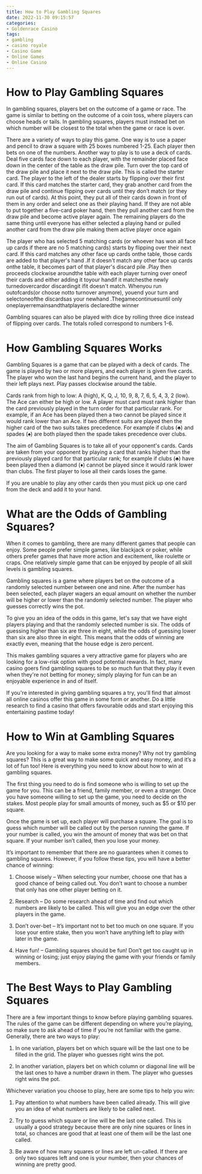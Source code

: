 ```yaml
---
title: How to Play Gambling Squares 
date: 2022-11-30 09:15:57
categories:
- Goldenrace Casino
tags:
- gambling
- casino royale
- Casino Game
- Online Games
- Online Casino
---
```



#  How to Play Gambling Squares 

In gambling squares, players bet on the outcome of a game or race. The game is similar to betting on the outcome of a coin toss, where players can choose heads or tails. In gambling squares, players must instead bet on which number will be closest to the total when the game or race is over.

There are a variety of ways to play this game. One way is to use a paper and pencil to draw a square with 25 boxes numbered 1-25. Each player then bets on one of the numbers. Another way to play is to use a deck of cards. Deal five cards face down to each player, with the remainder placed face down in the center of the table as the draw pile. Turn over the top card of the draw pile and place it next to the draw pile. This is called the starter card. The player to the left of the dealer starts by flipping over their first card. If this card matches the starter card, they grab another card from the draw pile and continue flipping over cards until they don’t match (or they run out of cards). At this point, they put all of their cards down in front of them in any order and select one as their playing hand. If they are not able to put together a five-card poker hand, then they pull another card from the draw pile and become active player again. The remaining players do the same thing until everyone has either selected a playing hand or pulled another card from the draw pile making them active player once again 

The player who has selected 5 matching cards (or whoever has won all face up cards if there are no 5 matching cards) starts by flipping over their next card. If this card matches any other face up cards onthe table, those cards are added to that player's hand .If it doesn't match any other face up cards onthe table, it becomes part of that player's discard pile .Play then proceeds clockwise aroundthe table with each player turning over oneof their cards and either adding it toyour handif it matchesthe newly turnedovercardor discardingit ifit doesn't match. Whenyou run outofcards(or choose notto turnover anymore), youend your turn and selectoneofthe discardsas your newhand .Thegamecontinuesuntil only oneplayerremainsandthatplayeris declaredthe winner 

Gambling squares can also be played with dice by rolling three dice instead of flipping over cards. The totals rolled correspond to numbers 1-6.

#  How Gambling Squares Works 

Gambling Squares is a game that can be played with a deck of cards. The game is played by two or more players, and each player is given five cards. The player who won the last hand begins the current hand, and the player to their left plays next. Play passes clockwise around the table.

Cards rank from high to low: A (high), K, Q, J, 10, 9, 8, 7, 6, 5, 4, 3, 2 (low). The Ace can either be high or low. A player must card must rank higher than the card previously played in the turn order for that particular rank. For example, if an Ace has been played then a two cannot be played since it would rank lower than an Ace. If two different suits are played then the higher card of the two suits takes precedence. For example if clubs (♣) and spades (♠) are both played then the spade takes precedence over clubs.

The aim of Gambling Squares is to take all of your opponent's cards. Cards are taken from your opponent by playing a card that ranks higher than the previously played card for that particular rank; for example if clubs (♣) have been played then a diamond (♦) cannot be played since it would rank lower than clubs. The first player to lose all their cards loses the game.

If you are unable to play any other cards then you must pick up one card from the deck and add it to your hand.

#  What are the Odds of Gambling Squares? 

When it comes to gambling, there are many different games that people can enjoy. Some people prefer simple games, like blackjack or poker, while others prefer games that have more action and excitement, like roulette or craps. One relatively simple game that can be enjoyed by people of all skill levels is gambling squares.

Gambling squares is a game where players bet on the outcome of a randomly selected number between one and nine. After the number has been selected, each player wagers an equal amount on whether the number will be higher or lower than the randomly selected number. The player who guesses correctly wins the pot.

To give you an idea of the odds in this game, let's say that we have eight players playing and that the randomly selected number is six. The odds of guessing higher than six are three in eight, while the odds of guessing lower than six are also three in eight. This means that the odds of winning are exactly even, meaning that the house edge is zero percent.

This makes gambling squares a very attractive game for players who are looking for a low-risk option with good potential rewards. In fact, many casino goers find gambling squares to be so much fun that they play it even when they're not betting for money; simply playing for fun can be an enjoyable experience in and of itself.

If you're interested in giving gambling squares a try, you'll find that almost all online casinos offer this game in some form or another. Do a little research to find a casino that offers favourable odds and start enjoying this entertaining pastime today!

#  How to Win at Gambling Squares 

Are you looking for a way to make some extra money? Why not try gambling squares? This is a great way to make some quick and easy money, and it’s a lot of fun too! Here is everything you need to know about how to win at gambling squares.

The first thing you need to do is find someone who is willing to set up the game for you. This can be a friend, family member, or even a stranger. Once you have someone willing to set up the game, you need to decide on the stakes. Most people play for small amounts of money, such as $5 or $10 per square.

Once the game is set up, each player will purchase a square. The goal is to guess which number will be called out by the person running the game. If your number is called, you win the amount of money that was bet on that square. If your number isn’t called, then you lose your money.

It’s important to remember that there are no guarantees when it comes to gambling squares. However, if you follow these tips, you will have a better chance of winning:

1. Choose wisely – When selecting your number, choose one that has a good chance of being called out. You don’t want to choose a number that only has one other player betting on it.

2. Research – Do some research ahead of time and find out which numbers are likely to be called. This will give you an edge over the other players in the game.

3. Don’t over-bet – It’s important not to bet too much on one square. If you lose your entire stake, then you won’t have anything left to play with later in the game.

4. Have fun! – Gambling squares should be fun! Don’t get too caught up in winning or losing; just enjoy playing the game with your friends or family members.

#  The Best Ways to Play Gambling Squares

There are a few important things to know before playing gambling squares. The rules of the game can be different depending on where you’re playing, so make sure to ask ahead of time if you’re not familiar with the game. Generally, there are two ways to play:

1. In one variation, players bet on which square will be the last one to be filled in the grid. The player who guesses right wins the pot.

2. In another variation, players bet on which column or diagonal line will be the last ones to have a number drawn in them. The player who guesses right wins the pot.

Whichever variation you choose to play, here are some tips to help you win:

1. Pay attention to what numbers have been called already. This will give you an idea of what numbers are likely to be called next.

2. Try to guess which square or line will be the last one called. This is usually a good strategy because there are only nine squares or lines in total, so chances are good that at least one of them will be the last one called.

3. Be aware of how many squares or lines are left un-called. If there are only two squares left and one is your number, then your chances of winning are pretty good.